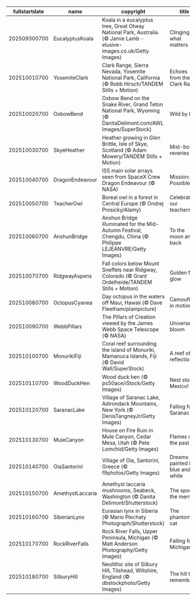 |fullstartdate|name|copyright|title|image|
|--|--|--|--|--|
202509300700|EucalyptusKoala|Koala in a eucalyptus tree, Great Otway National Park, Australia (© Jamie Lamb - elusive-images.co.uk/Getty Images)|Clinging to what matters|![](/en-US/2025/10/202509300700EucalyptusKoala.jpg)|
202510010700|YosemiteClark|Clark Range, Sierra Nevada, Yosemite National Park, California (© Robb Hirsch/TANDEM Stills + Motion)|Echoes from the Clark Range|![](/en-US/2025/10/202510010700YosemiteClark.jpg)|
202510020700|OxbowBend|Oxbow Bend on the Snake River, Grand Teton National Park, Wyoming (© DanitaDelimont.com/AWL Images/SuperStock)|Wild by law|![](/en-US/2025/10/202510020700OxbowBend.jpg)|
202510030700|SkyeHeather|Heather growing in Glen Brittle, Isle of Skye, Scotland (© Adam Mowery/TANDEM Stills + Motion)|Mist-bound reveries|![](/en-US/2025/10/202510030700SkyeHeather.jpg)|
202510040700|DragonEndeavour|ISS main solar arrays seen from SpaceX Crew Dragon Endeavour (© NASA)|Mission: Possible|![](/en-US/2025/10/202510040700DragonEndeavour.jpg)|
202510050700|TeacherOwl|Boreal owl in a forest in Central Europe (© Ondrej Prosicky/Alamy)|Celebrating our teachers|![](/en-US/2025/10/202510050700TeacherOwl.jpg)|
202510060700|AnshunBridge|Anshun Bridge illuminated for the Mid-Autumn Festival, Chengdu, China (© Philippe LEJEANVRE/Getty Images)|To the moon and back|![](/en-US/2025/10/202510060700AnshunBridge.jpg)|
202510070700|RidgwayAspens|Fall colors below Mount Sneffels near Ridgway, Colorado (© Grant Ordelheide/TANDEM Stills + Motion)|Golden fall glow|![](/en-US/2025/10/202510070700RidgwayAspens.jpg)|
202510080700|OctopusCyanea|Day octopus in the waters off Maui, Hawaii (© Dave Fleetham/plainpicture)|Camouflage in motion|![](/en-US/2025/10/202510080700OctopusCyanea.jpg)|
202510090700|WebbPillars|The Pillars of Creation viewed by the James Webb Space Telescope (© NASA)|Universe in bloom|![](/en-US/2025/10/202510090700WebbPillars.jpg)|
202510100700|MonurikiFiji|Coral reef surrounding the island of Monuriki, Mamanuca Islands, Fiji (© David Wall/SuperStock)|A reef of reflection|![](/en-US/2025/10/202510100700MonurikiFiji.jpg)|
202510110700|WoodDuckHen|Wood duck hen (© ps50ace/iStock/Getty Images)|Nest stop, Mexico!|![](/en-US/2025/10/202510110700WoodDuckHen.jpg)|
202510120700|SaranacLake|Village of Saranac Lake, Adirondack Mountains, New York (© DenisTangneyJr/Getty Images)|Falling for Saranac|![](/en-US/2025/10/202510120700SaranacLake.jpg)|
202510130700|MuleCanyon|House on Fire Ruin in Mule Canyon, Cedar Mesa, Utah (© Pete Lomchid/Getty Images)|Flames of the past|![](/en-US/2025/10/202510130700MuleCanyon.jpg)|
202510140700|OiaSantorini|Village of Oia, Santorini, Greece (© f9photos/Getty Images)|Dreams painted in blue and white|![](/en-US/2025/10/202510140700OiaSantorini.jpg)|
202510150700|AmethystLaccaria|Amethyst laccaria mushrooms, Seabeck, Washington (© Danita Delimont/Shutterstock)|The spore the merrier|![](/en-US/2025/10/202510150700AmethystLaccaria.jpg)|
202510160700|SiberianLynx|Eurasian lynx in Siberia (© Mario Plechaty Photograph/Shutterstock)|The phantom cat|![](/en-US/2025/10/202510160700SiberianLynx.jpg)|
202510170700|RockRiverFalls|Rock River Falls, Upper Peninsula, Michigan (© Matt Anderson Photography/Getty Images)|Falling for Michigan|![](/en-US/2025/10/202510170700RockRiverFalls.jpg)|
202510180700|SilburyHill|Neolithic site of Silbury Hill, Tilshead, Wiltshire, England (© dbstockphoto/Getty Images)|The hill that remembers|![](/en-US/2025/10/202510180700SilburyHill.jpg)|

